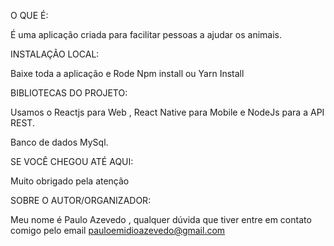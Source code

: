 O QUE É:

É uma aplicação criada para facilitar pessoas a ajudar os animais.

INSTALAÇÃO LOCAL:

Baixe toda a aplicação e Rode Npm install ou Yarn Install

BIBLIOTECAS DO PROJETO:

Usamos o Reactjs para Web , React Native para Mobile e NodeJs para a API REST.

Banco de dados MySql.


SE VOCÊ CHEGOU ATÉ AQUI:

Muito obrigado pela atenção

SOBRE O AUTOR/ORGANIZADOR:

Meu nome é Paulo Azevedo , qualquer dúvida que tiver entre em contato comigo pelo email pauloemidioazevedo@gmail.com
